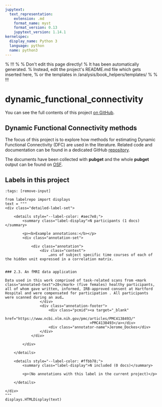 ```yaml
---
jupytext:
  text_representation:
    extension: .md
    format_name: myst
    format_version: 0.13
    jupytext_version: 1.14.1
kernelspec:
  display_name: Python 3
  language: python
  name: python3
---
```


% !!!
%
% Don't edit this page directly!
% It has been automatically generated.
% Instead, edit the project's README.md file which gets inserted here,
% or the templates in /analysis/book_helpers/templates/
%
% !!!


# dynamic_functional_connectivity

You can see the full contents of this project [on GitHub](https://github.com/neurodatascience/labelbuddy-annotations/tree/main/projects/dynamic_functional_connectivity/).

## Dynamic Functional Connectivity methods

The focus of this project is to explore how methods for estimating Dynamic Functional Connectivity (DFC) are used in the literature.
Related code and documentation can be found in a dedicated GitHub [repository](https://github.com/neurodatascience/dfc_text_mining).

The documents have been collected with **pubget** and the whole **pubget** output can be found on [OSF](https://osf.io/2ekbd).


## Labels in this project



```{code-cell}
:tags: [remove-input]

from labelrepo import displays
text = """
<div class="detailed-label-set">
    
    <details style="--label-color: #aec7e8;">
        <summary class="label-display">N participants (1 docs)</summary>
        
        <p><b>Example annotations:</b></p>
        <div class="annotation-set">
            
            <div class="annotation">
                <div class="context">
                    …ons of subject specific time courses of each of the hidden unit expressed in a correlation matrix. 


### 2.3. An fMRI data application 
  
Data used in this work comprised of task-related scans from <mark class="annotated-text">28</mark> (five females) healthy participants, all of whom gave written, informed, IRB-approved consent at Hartford Hospital and were compensated for participation . All participants were scanned during an aud…
                </div>
                <div class="annotation-footer">
                    <div class="pcmid"><a target="_blank"
                                          href="https://www.ncbi.nlm.nih.gov/pmc/articles/PMC4138493/"
                                       >PMC4138493</a></div>
                    <div class="annotator-name">Jerome_Dockes</div>
                </div>
            </div>
            
        </div>
        
    </details>
    
    <details style="--label-color: #ffbb78;">
        <summary class="label-display">N included (0 docs)</summary>
        
        <p>(No annotations with this label in the current project)</p>
        
    </details>
    
</div>
"""
displays.HTMLDisplay(text)
```